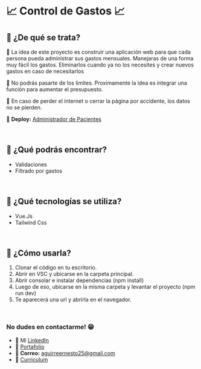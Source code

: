 # 📈 **Control de Gastos** 📈

## **📌 ¿De qué se trata?**

📍 La idea de este proyecto es construir una aplicación web para que cada persona pueda administrar sus gastos mensuales. Manejaras de una forma muy fácil los gastos. Eliminarlos cuando ya no los necesites y crear nuevos gastos en caso de necesitarlos

📍 No podrás pasarte de los limites. Proximamente la idea es integrar una función para aumentar el presupuesto.

📍 En caso de perder el internet o cerrar la página por accidente, los datos no se pierden.

📍 **Deploy:** [Administrador de Pacientes](https://control-de-gastos-vuejs.netlify.app/)

 <br /> 
 
## **📌 ¿Qué podrás encontrar?** 
- Validaciones
- Filtrado por gastos

<br />

## **📌 ¿Qué tecnologías se utiliza?**

- Vue.Js
- Tailwind Css

<br />

## **📌 ¿Cómo usarla?**
1) Clonar el código en tu escritorio.
2) Abrir en VSC y ubicarse en la carpeta principal.
3) Abrir consolar e instalar dependencias (npm install)
4) Luego de eso, ubicarse en la misma carpeta y levantar el proyecto (npm run dev)
5) Te aparecerá una url y abrirla en el navegador.

<br />

### **No dudes en contactarme!** 😁
* 👔 Mi [LinkedIn](https://www.linkedin.com/in/ernesto-aguirre-chama-a9a090269/)
* 💼 [Portafolio](https://portafolio-ernesto-aguirre.netlify.app/)
* 📧 **Correo:** aguirreernesto25@gmail.com
* 📃 [Curriculum](https://drive.google.com/file/d/1d8ZnlCBlI2fiBwINQUVaSoyVkv89ID3X/view?usp=drive_link)
